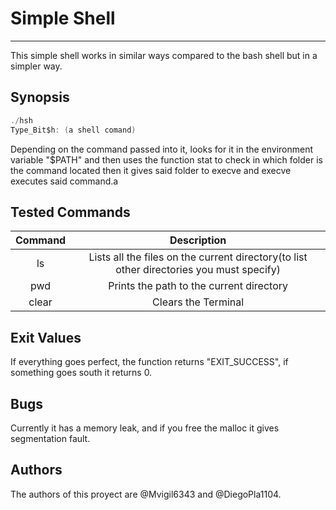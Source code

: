 # Simple Shell
***
This simple shell works in similar ways compared to the bash shell but in a simpler  way.

## Synopsis
```C
./hsh
Type_Bit$h: (a shell comand)
```

Depending on the command passed into it, looks for it in the environment variable "$PATH" and then uses the function stat to check in which folder is the command located then it gives said folder to execve and execve executes said command.a

## Tested Commands

| Command | Description|
|:---------:|:----------:|   
|ls          |Lists all the files on the current directory(to list other directories you must specify)             |
|pwd         |Prints the path to the current directory                    |
|clear       |Clears the Terminal|

## Exit Values

If everything goes perfect, the function returns "EXIT_SUCCESS", if something goes south it returns 0.

## Bugs

Currently it has a memory leak, and if you free the malloc it gives segmentation fault.

## Authors

The authors of this proyect are @Mvigil6343 and @DiegoPla1104.